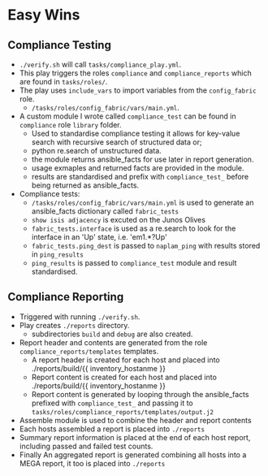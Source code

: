 # Easy Wins

## Compliance Testing
* `./verify.sh` will call `tasks/compliance_play.yml`.
* This play triggers the roles `compliance` and `compliance_reports` which are found in `tasks/roles/`.
* The play uses `include_vars` to import variables from the `config_fabric` role.
  * `/tasks/roles/config_fabric/vars/main.yml`.
* A custom module I wrote called `compliance_test` can be found in `compliance` role `library` folder.
  * Used to standardise compliance testing it allows for key-value search with recursive search of structured data or;
  * python re.search of unstructured data.
  * the module returns ansible_facts for use later in report generation.
  * usage exmaples and returned facts are provided in the module.
  * results are standardised and prefix with `compliance_test_` before being returned as ansible_facts.
* Compliance tests:
  * `/tasks/roles/config_fabric/vars/main.yml` is used to generate an ansible_facts dictionary called `fabric_tests`
  * `show isis adjacency` is excuted on the Junos Olives
  * `fabric_tests.interface` is used as a re.search to look for the interface in an 'Up' state, i.e. 'em1.*?Up'
  * `fabric_tests.ping_dest` is passed to `naplam_ping` with results stored in `ping_results`
  * `ping_results` is passed to `compliance_test` module and result standardised.

## Compliance Reporting
* Triggered with running `./verify.sh`.
* Play creates `./reports` directory.
  * subdirectories `build` and `debug` are also created.
* Report header and contents are generated from the role `compliance_reports/templates` templates.
  * A report header is created for each host and placed into ./reports/build/{{ inventory_hostanme }}
  * Report content is created for each host and placed into ./reports/build/{{ inventory_hostanme }}
  * Report content is generated by looping through the ansible_facts prefixed with `compliance_test_` and passing it to `tasks/roles/compliance_reports/templates/output.j2`
* Assemble module is used to combine the header and report contents
* Each hosts assembled a report is placed into `./reports`
* Summary report information is placed at the end of each host report, including passed and failed test counts.
* Finally An aggregated report is generated combining all hosts into a MEGA report, it too is placed into `./reports`
